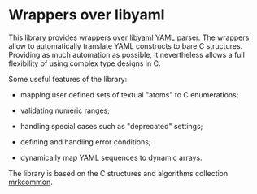 Wrappers over libyaml
=====================

This library provides wrappers over
[libyaml](http://pyyaml.org/wiki/LibYAML) YAML parser.  The wrappers allow
to automatically translate YAML constructs to bare C structures.
Providing as much automation as possible, it nevertheless allows a full
flexibility of using complex type designs in C.

Some useful features of the library:

- mapping user defined sets of textual "atoms" to C enumerations;

- validating numeric ranges;

- handling special cases such as "deprecated" settings;

- defining and handling error conditions;

- dynamically map YAML sequences to dynamic arrays.


The library is based on the C structures and algorithms collection
[mrkcommon](http://github.com/mkushnir/mrkcommon).

